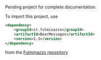 Pending project for complete documentation.

To import this project, use
```xml
<dependency>
    <groupId>it.fulminazzo</groupId>
    <artifactId>BearMessages</artifactId>
    <version>1.3</version>
</dependency>
```
from the [Fulminazzo repository](https://repo.fulminazzo.it/releases)